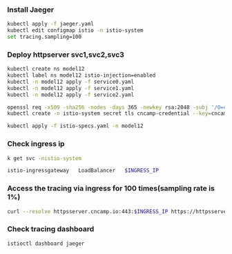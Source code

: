 ### Install Jaeger

```sh
kubectl apply -f jaeger.yaml
kubectl edit configmap istio -n istio-system
set tracing.sampling=100
```

### Deploy httpserver svc1,svc2,svc3

```sh
kubectl create ns model12
kubectl label ns model12 istio-injection=enabled
kubectl -n model12 apply -f service0.yaml
kubectl -n model12 apply -f service1.yaml
kubectl -n model12 apply -f service2.yaml

openssl req -x509 -sha256 -nodes -days 365 -newkey rsa:2048 -subj '/O=cncamp Inc./CN=*.cncamp.io' -keyout cncamp.io.key -out cncamp.io.crt
kubectl create -n istio-system secret tls cncamp-credential --key=cncamp.io.key --cert=cncamp.io.crt

kubectl apply -f istio-specs.yaml -n model12
```

### Check ingress ip

```sh
k get svc -nistio-system

istio-ingressgateway   LoadBalancer   $INGRESS_IP
```

### Access the tracing via ingress for 100 times(sampling rate is 1%)

```sh
curl --resolve httpsserver.cncamp.io:443:$INGRESS_IP https://httpsserver.cncamp.io/service0 -v -k
```

### Check tracing dashboard

```sh
istioctl dashboard jaeger
```
